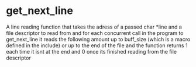 # get_next_line
A line reading function that takes the adress of a passed char *line and a file descriptor to read from and for each concurrent call in the program to get_next_line it reads the following amount up to buff_size (which is a macro defined in the include) or up to the end of the file and the function returns 1 each time it isnt at the end and 0 once its finished reading from the file descriptor
